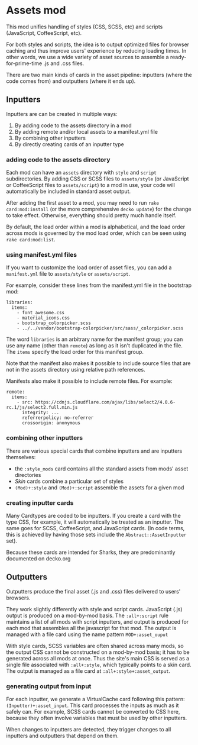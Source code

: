 <!--
# @title README - mod: assets
-->

# Assets mod

This mod unifies handling of styles (CSS, SCSS, etc) and scripts
(JavaScript, CoffeeScript, etc).

For both styles and scripts, the idea is to output optimized files for
browser caching and thus improve users' experience by reducing loading times. In other
words, we use a wide variety of asset sources to assemble a ready-for-prime-time
.js and .css files.

There are two main kinds of cards in the asset pipeline: inputters (where
the code comes from) and outputters (where it ends up).

## Inputters

Inputters are can be created in multiple ways:

1. By adding code to the assets directory in a mod
2. By adding remote and/or local assets to a manifest.yml file
3. By combining other inputters
4. By directly creating cards of an inputter type

### adding code to the assets directory

Each mod can have an `assets` directory with `style` and `script` subdirectories.
By adding CSS or SCSS files to `assets/style` (or JavaScript or CoffeeScript
files to `assets/script`) to a mod in use, your code will automatically be included
in standard asset output.

After adding the first asset to a mod, you may need to run `rake card:mod:install` (or
the more comprehensive `decko update`) for the change to take effect. Otherwise,
everything should pretty much handle itself.

By default, the load order within a mod is alphabetical, and the load order across mods
is governed by the mod load order, which can be seen using `rake card:mod:list`.

### using manifest.yml files

If you want to customize the load order of asset files, you can add a `manifest.yml`
file to `assets/style` or `assets/script`.

For example, consider these lines from the manifest.yml file in the bootstrap mod:

    libraries:
      items:
        - font_awesome.css
        - material_icons.css
        - bootstrap_colorpicker.scss
        - ../../vendor/bootstrap-colorpicker/src/sass/_colorpicker.scss

The word `libraries` is an arbitrary name for the manifest group; you can use any name
(other than `remote`) as long as it isn't duplicated in the file. The `items` specify
the load order for this manifest group.

Note that the manifest also makes it possible to include source files that are not in
the assets directory using relative path references.

Manifests also make it possible to include remote files. For example:

    remote:
      items:
        - src: https://cdnjs.cloudflare.com/ajax/libs/select2/4.0.6-rc.1/js/select2.full.min.js
          integrity: ...
          referrerpolicy: no-referrer
          crossorigin: anonymous

### combining other inputters

There are various special cards that combine inputters and are inputters themselves:

- the `:style_mods` card contains all the standard assets from mods' asset directories
- _Skin_ cards combine a particular set of styles
- `(Mod)+:style` and `(Mod)+:script` assemble the assets for a given mod

### creating inputter cards

Many Cardtypes are coded to be inputters. If you create a card with the type CSS,
for example, it will automatically be treated as an inputter. The same goes for SCSS,
CoffeeScript, and JavaScript cards. (In code terms, this is achieved by having those
sets include the `Abstract::AssetInputter` set).

Because these cards are intended for Sharks, they are predominantly documented on
decko.org

## Outputters

Outputters produce the final asset (.js and .css) files delivered to users' browsers.

They work slightly differently with style and script cards. JavaScript (.js) output is
produced on a mod-by-mod basis. The `:all+:script` rule maintains a list of all mods
with script inputters, and output is produced for each mod that assembles all the
javascript for that mod. The output is managed with a file card using the name pattern
`MOD+:asset_ouput`

With style cards, SCSS variables are often shared across many mods, so the output CSS
cannot be constructed on a mod-by-mod basis; it has to be generated across all mods at
once. Thus the site's main CSS is served as a single file associated with `:all+:style`,
which typically points to a skin card. The output is managed as a file card at
`:all+:style+:asset_output`.

### generating output from input

For each inputter, we generate a VirtualCache card following this pattern:
`(Inputter)+:asset_input`. This card processes the inputs as much as it safely can.
For example, SCSS cards cannot be converted to CSS here, because they often
involve variables that must be used by other inputters.

When changes to inputters are detected, they trigger changes to all inputters and
outputters that depend on them.

